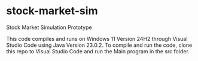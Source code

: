 # stock-market-sim
Stock Market Simulation Prototype

This code compiles and runs on Windows 11 Version 24H2 through Visual Studio Code using Java Version 23.0.2.
To compile and run the code, clone this repo to Visual Studio Code and run the Main program in the src folder.
